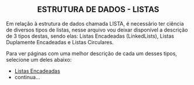 <h2 align="center" >ESTRUTURA DE DADOS - LISTAS</h2>

Em relação à estrutura de dados chamada LISTA, é necessário ter ciência de diversos tipos de listas, nesse arquivo vou deixar disponível a descrição de 3 tipos destas,
sendo elas: Listas Encadeadas (LinkedLists), Listas Duplamente Encadeadas e Listas Circulares.


Para ver páginas com uma melhor descrição de cada um desses tipos, selecione um deles abaixo:

- [Listas Encadeadas]()
- continua...
